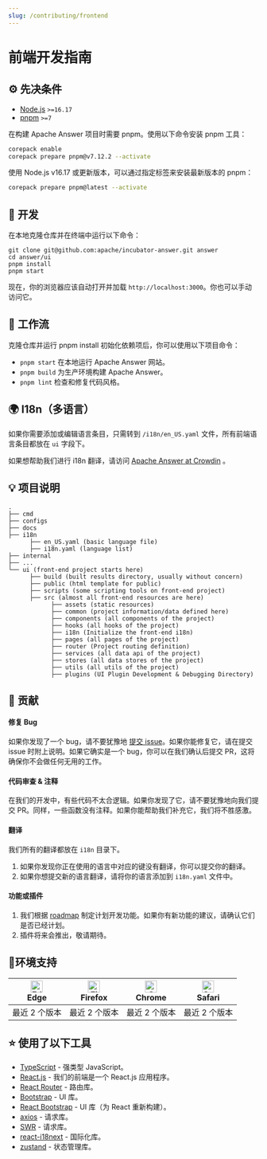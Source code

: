 ```yaml
---
slug: /contributing/frontend
---
```


# 前端开发指南

## ⚙️ 先决条件

- [Node.js](https://nodejs.org/) `>=16.17`
- [pnpm](https://pnpm.io/) `>=7`

在构建 Apache Answer 项目时需要 pnpm。使用以下命令安装 pnpm 工具：

```bash
corepack enable
corepack prepare pnpm@v7.12.2 --activate
```

使用 Node.js v16.17 或更新版本，可以通过指定标签来安装最新版本的 pnpm：

```bash
corepack prepare pnpm@latest --activate
```

## 🔨 开发

在本地克隆仓库并在终端中运行以下命令：

```shell
git clone git@github.com:apache/incubator-answer.git answer
cd answer/ui
pnpm install
pnpm start
```

现在，你的浏览器应该自动打开并加载 `http://localhost:3000`。你也可以手动访问它。

## 👷 工作流

克隆仓库并运行 pnpm install 初始化依赖项后，你可以使用以下项目命令：

- `pnpm start` 在本地运行 Apache Answer 网站。
- `pnpm build` 为生产环境构建 Apache Answer。
- `pnpm lint` 检查和修复代码风格。

## 🌍 I18n（多语言）

如果你需要添加或编辑语言条目，只需转到 `/i18n/en_US.yaml` 文件，所有前端语言条目都放在 `ui` 字段下。

如果想帮助我们进行 i18n 翻译，请访问 [Apache Answer at Crowdin](https://crowdin.com/translate/answer) 。

## 💡 项目说明

```
.
├── cmd
├── configs
├── docs
├── i18n
      ├── en_US.yaml (basic language file)
      ├── i18n.yaml (language list)
├── internal
├── ...
└── ui (front-end project starts here)
      ├── build (built results directory, usually without concern)
      ├── public (html template for public)
      ├── scripts (some scripting tools on front-end project)
      ├── src (almost all front-end resources are here)
            ├── assets (static resources)
            ├── common (project information/data defined here)
            ├── components (all components of the project)
            ├── hooks (all hooks of the project)
            ├── i18n (Initialize the front-end i18n)
            ├── pages (all pages of the project)
            ├── router (Project routing definition)
            ├── services (all data api of the project)
            ├── stores (all data stores of the project)
            ├── utils (all utils of the project)
            ├── plugins (UI Plugin Development & Debugging Directory)
```

## 🤝 贡献

#### 修复 Bug

如果你发现了一个 bug，请不要犹豫地 [提交 issue](https://github.com/apache/incubator-answer/issues)。如果你能修复它，请在提交 issue 时附上说明。如果它确实是一个 bug，你可以在我们确认后提交 PR，这将确保你不会做任何无用的工作。

#### 代码审查 & 注释

在我们的开发中，有些代码不太合逻辑。如果你发现了它，请不要犹豫地向我们提交 PR。同样，一些函数没有注释。如果你能帮助我们补充它，我们将不胜感激。

#### 翻译

我们所有的翻译都放在 `i18n` 目录下。

1. 如果你发现你正在使用的语言中对应的键没有翻译，你可以提交你的翻译。
2. 如果你想提交新的语言翻译，请将你的语言添加到 `i18n.yaml` 文件中。

#### 功能或插件

1. 我们根据 [roadmap](https://github.com/apache/incubator-answer/projects) 制定计划开发功能。如果你有新功能的建议，请确认它们是否已经计划。
2. 插件将来会推出，敬请期待。

## 📱环境支持

| [<img src="https://raw.githubusercontent.com/alrra/browser-logos/master/src/edge/edge_48x48.png" alt="Edge" width="24px" height="24px" />](http://godban.github.io/browsers-support-badges/)<br />Edge | [<img src="https://raw.githubusercontent.com/alrra/browser-logos/master/src/firefox/firefox_48x48.png" alt="Firefox" width="24px" height="24px" />](http://godban.github.io/browsers-support-badges/)<br />Firefox | [<img src="https://raw.githubusercontent.com/alrra/browser-logos/master/src/chrome/chrome_48x48.png" alt="Chrome" width="24px" height="24px" />](http://godban.github.io/browsers-support-badges/)<br />Chrome | [<img src="https://raw.githubusercontent.com/alrra/browser-logos/master/src/safari/safari_48x48.png" alt="Safari" width="24px" height="24px" />](http://godban.github.io/browsers-support-badges/)<br />Safari |
| ---------------------------------------------------------------------------------------------------------------------------------------------------------------------------------------------------- | ---------------------------------------------------------------------------------------------------------------------------------------------------------------------------------------------------------------- | ------------------------------------------------------------------------------------------------------------------------------------------------------------------------------------------------------------ | ------------------------------------------------------------------------------------------------------------------------------------------------------------------------------------------------------------ |
| 最近 2 个版本                                                                                                                                                                                          | 最近 2 个版本                                                                                                                                                                                     | 最近 2 个版本                                                                                                                                                                                     | 最近 2 个版本                                                                                                                                                                                 |

## ⭐ 使用了以下工具

- [TypeScript](https://www.typescriptlang.org/) - 强类型 JavaScript。
- [React.js](https://reactjs.org/) - 我们的前端是一个 React.js 应用程序。
- [React Router](https://reactrouter.com/en/main) - 路由库。
- [Bootstrap](https://getbootstrap.com/) -  UI 库。
- [React Bootstrap](https://react-bootstrap.github.io/) - UI 库（为 React 重新构建）。
- [axios](https://github.com/axios/axios) - 请求库。
- [SWR](https://swr.bootcss.com/) - 请求库。
- [react-i18next](https://react.i18next.com/) - 国际化库。
- [zustand](https://github.com/pmndrs/zustand) - 状态管理库。
